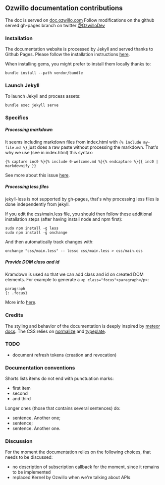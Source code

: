 ## Ozwillo documentation contributions

The doc is served on <a href="http://doc.ozwillo.com" target="_blank">doc.ozwillo.com</a>
Follow modifications on the github served gh-pages branch on twitter [@OzwilloDev](https://twitter.com/OzwilloDev)

### Installation

The documentation website is processed by Jekyll and served thanks to Github Pages. Please follow the installation instructions [here](https://help.github.com/articles/using-jekyll-with-pages/).

When installing gems, you might prefer to install them locally thanks to:
```
bundle install --path vendor/bundle
```

### Launch Jekyll

To launch Jekyll and process assets:
```
bundle exec jekyll serve
```

### Specifics

##### Processing markdown

It seems including markdown files from index.html with `{% include my-file.md %}` just does a raw paste without processing the markdown. That's why we use (see in index.html) this syntax:
```
{% capture inc0 %}{% include 0-welcome.md %}{% endcapture %}{{ inc0 | markdownify }}
```

See more about this issue [here](https://github.com/jekyll/jekyll/issues/1303).

##### Processing less files

jekyll-less is not supported by gh-pages, that's why processing less files is done independently from jekyll.

If you edit the css/main.less file, you should then follow these additional installation steps (after having install node and npm first):
```
sudo npm install -g less
sudo npm install -g onchange
```

And then automatically track changes with:
```
onchange "css/main.less" -- lessc css/main.less > css/main.css
```

##### Provide DOM class and id

Kramdown is used so that we can add class and id on created DOM elements. For example to generate a `<p class="focus">paragraph</p>`:
```
paragraph
{: .focus}
```

More info [here](http://kramdown.gettalong.org/quickref.html#block-attributes).

### Credits

The styling and behavior of the documentation is deeply inspired by [meteor docs](http://docs.meteor.com/). The CSS relies on [normalize](https://necolas.github.io/normalize.css/) and [typeplate](http://typeplate.com).

### TODO

- document refresh tokens (creation and revocation)

### Documentation conventions

Shorts lists items do not end with punctuation marks:
- first item
- second
- and third

Longer ones (those that contains several sentences) do:
- sentence. Another one;
- sentence;
- sentence. Another one.

### Discussion

For the moment the documentation relies on the following choices, that needs to be discussed:

- no description of subscription callback for the moment, since it remains to be implemented
- replaced Kernel by Ozwillo when we're talking about APIs
